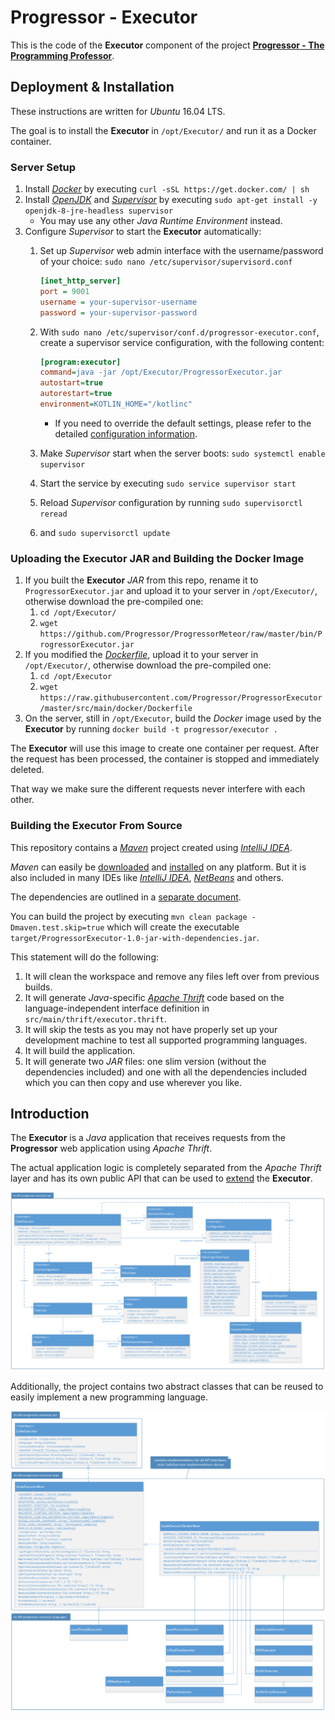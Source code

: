 # Progressor - Executor

This is the code of the **Executor** component of the project [**Progressor - The Programming Professor**](https://github.com/Progressor/ProgressorMeteor).

## Deployment & Installation

These instructions are written for *Ubuntu* 16.04 LTS.

The goal is to install the **Executor** in `/opt/Executor/` and run it as a Docker container.

### Server Setup

1. Install [*Docker*](https://www.docker.com/) by executing `curl -sSL https://get.docker.com/ | sh`
1. Install [*OpenJDK*](http://openjdk.java.net/) and [*Supervisor*](http://supervisord.org/) by executing `sudo apt-get install -y openjdk-8-jre-headless supervisor`
    * You may use any other *Java Runtime Environment* instead.
1. Configure *Supervisor* to start the **Executor** automatically:
    1. Set up *Supervisor* web admin interface with the username/password of your choice: `sudo nano /etc/supervisor/supervisord.conf`

        ```ini
        [inet_http_server]
        port = 9001
        username = your-supervisor-username
        password = your-supervisor-password
        ```

    1. With `sudo nano /etc/supervisor/conf.d/progressor-executor.conf`, create a supervisor service configuration, with the following content:

        ```ini
        [program:executor]
        command=java -jar /opt/Executor/ProgressorExecutor.jar
        autostart=true
        autorestart=true
        environment=KOTLIN_HOME="/kotlinc"
        ```

       * If you need to override the default settings, please refer to the detailed [configuration information](doc/ExecutorConfig.md).

    1. Make *Supervisor* start when the server boots: `sudo systemctl enable supervisor`
    1. Start the service by executing `sudo service supervisor start`
    1. Reload *Supervisor* configuration by running `sudo supervisorctl reread`
    1. and `sudo supervisorctl update`

### Uploading the Executor JAR and Building the Docker Image

1. If you built the **Executor** *JAR* from this repo, rename it to `ProgressorExecutor.jar` and upload it to your server in `/opt/Executor/`, otherwise download the pre-compiled one:
    1. `cd /opt/Executor/`
    1. `wget https://github.com/Progressor/ProgressorMeteor/raw/master/bin/ProgressorExecutor.jar`
1. If you modified the [*Dockerfile*](src/main/docker/Dockerfile), upload it to your server in `/opt/Executor/`, otherwise download the pre-compiled one:
    1. `cd /opt/Executor`
    1. `wget https://raw.githubusercontent.com/Progressor/ProgressorExecutor/master/src/main/docker/Dockerfile`
1. On the server, still in `/opt/Executor`, build the *Docker* image used by the **Executor** by running `docker build -t progressor/executor .`

The **Executor** will use this image to create one container per request.
After the request has been processed, the container is stopped and immediately deleted.

That way we make sure the different requests never interfere with each other.

### Building the Executor From Source

This repository contains a [*Maven*](https://maven.apache.org/) project created using [*IntelliJ IDEA*](https://www.jetbrains.com/idea/).

*Maven* can easily be [downloaded](https://maven.apache.org/download.cgi) and [installed](https://maven.apache.org/install.html) on any platform.
But it is also included in many IDEs like [*IntelliJ IDEA*](https://www.jetbrains.com/idea/), [*NetBeans*](https://netbeans.org/) and others.

The dependencies are outlined in a [separate document](doc/ExecutorDependencies.md).

You can build the project by executing `mvn clean package -Dmaven.test.skip=true` which will create the executable `target/ProgressorExecutor-1.0-jar-with-dependencies.jar`.

This statement will do the following:

1. It will clean the workspace and remove any files left over from previous builds.
1. It will generate *Java*-specific [*Apache Thrift*](https://thrift.apache.org/) code based on the language-independent interface definition in `src/main/thrift/executor.thrift`.
1. It will skip the tests as you may not have properly set up your development machine to test all supported programming languages.
1. It will build the application.
1. It will generate two *JAR* files: one slim version (without the dependencies included) and one with all the dependencies included which you can then copy and use wherever you like.

## Introduction

The **Executor** is a *Java* application that receives requests from the **Progressor** web application using *Apache Thrift*.

The actual application logic is completely separated from the *Apache Thrift* layer and has its own public API that can be used to [extend](doc/ExecutorConfig.md#extensibility) the **Executor**.

![public Executor API](doc/images/ExecutorAPI.png)

Additionally, the project contains two abstract classes that can be reused to easily implement a new programming language. 

![abstract Code Executors](doc/images/ExecutorCodeExecutor.png)
